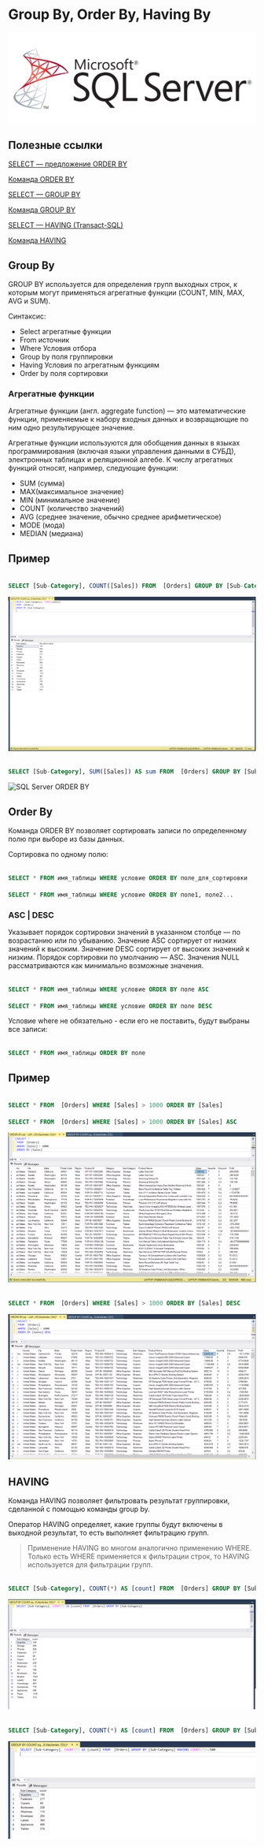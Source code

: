 # Group By, Order By, Having By 

![SQL Server](images/sql.png)

## Полезные ссылки
[SELECT — предложение ORDER BY](https://docs.microsoft.com/ru-ru/sql/t-sql/queries/select-order-by-clause-transact-sql?view=sql-server-2017)

[Команда ORDER BY](http://code.mu/sql/order-by.html)

[SELECT — GROUP BY](https://docs.microsoft.com/ru-ru/sql/t-sql/queries/select-group-by-transact-sql?view=sql-server-2017)

[Команда GROUP BY](http://code.mu/sql/group-by.html)

[SELECT — HAVING (Transact-SQL)](https://docs.microsoft.com/ru-ru/sql/t-sql/queries/select-having-transact-sql?view=sql-server-2017)

[Команда HAVING](http://code.mu/sql/having.html)


## Group By

GROUP BY используется для определения групп выходных строк, к которым могут применяться агрегатные функции (COUNT, MIN, MAX, AVG и SUM).

Синтаксис:
- Select агрегатные функции
- From источник
- Where Условия отбора
- Group by поля группировки
- Having Условия по агрегатным функциям
- Order by поля сортировки

### Агрегатные функции ###

Агрегатные функции (англ. aggregate function) — это математические функции, применяемые к набору входных данных и возвращающие по ним одно результирующее значение.

Агрегатные функции используются для обобщения данных в языках программирования (включая языки управления данными в СУБД), электронных таблицах и реляционной алгебе. К числу агрегатных функций относят, например, следующие функции:

- SUM (сумма)
- MAX(максимальное значение)
- MIN (минимальное значение)
- COUNT (количество значений)
- AVG (среднее значение, обычно среднее арифметическое)
- MODE (мода)
- MEDIAN (медиана)

## Пример 

```sql

SELECT [Sub-Category], COUNT([Sales]) FROM  [Orders] GROUP BY [Sub-Category]

```

![SQL Server ORDER BY](images/GROUPBYCOUNT.png)

```sql

SELECT [Sub-Category], SUM([Sales]) AS sum FROM  [Orders] GROUP BY [Sub-Category]

```

![SQL Server ORDER BY](images/GROUPBYSUM.png.png)

## Order By

Команда ORDER BY позволяет сортировать записи по определенному полю при выборе из базы данных.

Сортировка по одному полю:

```sql

SELECT * FROM имя_таблицы WHERE условие ORDER BY поле_для_сортировки

SELECT * FROM имя_таблицы WHERE условие ORDER BY поле1, поле2...

```

### ASC | DESC ###

Указывает порядок сортировки значений в указанном столбце — по возрастанию или по убыванию. Значение ASC сортирует от низких значений к высоким. Значение DESC сортирует от высоких значений к низким. Порядок сортировки по умолчанию — ASC. Значения NULL рассматриваются как минимально возможные значения.

```sql

SELECT * FROM имя_таблицы WHERE условие ORDER BY поле ASC

SELECT * FROM имя_таблицы WHERE условие ORDER BY поле DESC

```

Условие where не обязательно - если его не поставить, будут выбраны все записи:


```sql

SELECT * FROM имя_таблицы ORDER BY поле

```

## Пример 

```sql

SELECT * FROM  [Orders] WHERE [Sales] > 1000 ORDER BY [Sales]

SELECT * FROM  [Orders] WHERE [Sales] > 1000 ORDER BY [Sales] ASC

```

![SQL Server ORDER BY](images/ORDERBY2.png)

```sql

SELECT * FROM  [Orders] WHERE [Sales] > 1000 ORDER BY [Sales] DESC

```

![SQL Server ORDER BY DESC](images/ORDERBY1.png)

## HAVING

Команда HAVING позволяет фильтровать результат группировки, сделанной с помощью команды group by.

Оператор HAVING определяет, какие группы будут включены в выходной результат, то есть выполняет фильтрацию групп.

> Применение HAVING во многом аналогично применению WHERE. Только есть WHERE применяется к фильтрации строк, то HAVING используется для фильтрации групп.

```sql

SELECT [Sub-Category], COUNT(*) AS [count] FROM  [Orders] GROUP BY [Sub-Category] 

```

![SQL Server ORDER BY DESC](images/GROUPBYH1.png)

```sql

SELECT [Sub-Category], COUNT(*) AS [count] FROM  [Orders] GROUP BY [Sub-Category] HAVING COUNT(*)<=500

```

![SQL Server ORDER BY DESC](images/GROUPBYH2.png)